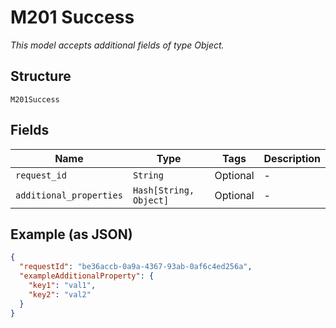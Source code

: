 
# M201 Success

*This model accepts additional fields of type Object.*

## Structure

`M201Success`

## Fields

| Name | Type | Tags | Description |
|  --- | --- | --- | --- |
| `request_id` | `String` | Optional | - |
| `additional_properties` | `Hash[String, Object]` | Optional | - |

## Example (as JSON)

```json
{
  "requestId": "be36accb-0a9a-4367-93ab-0af6c4ed256a",
  "exampleAdditionalProperty": {
    "key1": "val1",
    "key2": "val2"
  }
}
```

